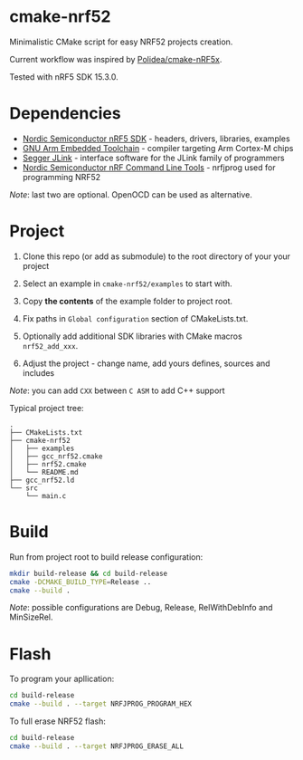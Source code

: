 # cmake-nrf52

Minimalistic CMake script for easy NRF52 projects creation.

Current workflow was inspired by [Polidea/cmake-nRF5x](https://github.com/Polidea/cmake-nRF5x).

Tested with nRF5 SDK 15.3.0.

# Dependencies

- [Nordic Semiconductor nRF5 SDK](https://www.nordicsemi.com/Software-and-tools/Software/nRF5-SDK) - headers, drivers, libraries, examples
- [GNU Arm Embedded Toolchain](https://developer.arm.com/tools-and-software/open-source-software/developer-tools/gnu-toolchain/gnu-rm/downloads) - compiler targeting Arm Cortex-M chips
- [Segger JLink](https://www.segger.com/downloads/jlink) - interface software for the JLink family of programmers
- [Nordic Semiconductor nRF Command Line Tools](https://www.nordicsemi.com/Software-and-Tools/Development-Tools/nRF-Command-Line-Tools) - nrfjprog used for programming NRF52

_Note_: last two are optional. OpenOCD can be used as alternative.

# Project

1. Clone this repo (or add as submodule) to the root directory of your your project

1. Select an example in ```cmake-nrf52/examples``` to start with.

1. Copy **the contents** of the example folder to project root.

1. Fix paths in ```Global configuration``` section of CMakeLists.txt.

1. Optionally add additional SDK libraries with CMake macros ```nrf52_add_xxx```.

1. Adjust the project - change name, add yours defines, sources and includes

_Note_: you can add `CXX` between `C ASM` to add C++ support

Typical project tree:

```
.
├── CMakeLists.txt
├── cmake-nrf52
│   ├── examples
│   ├── gcc_nrf52.cmake
│   ├── nrf52.cmake
│   └── README.md
├── gcc_nrf52.ld
└── src
    └── main.c
```

# Build

Run from project root to build release configuration:

```bash
mkdir build-release && cd build-release
cmake -DCMAKE_BUILD_TYPE=Release ..
cmake --build .
```

_Note_: possible configurations are Debug, Release, RelWithDebInfo and MinSizeRel.

# Flash

To program your apllication:

```bash
cd build-release
cmake --build . --target NRFJPROG_PROGRAM_HEX
```

To full erase NRF52 flash:

```bash
cd build-release
cmake --build . --target NRFJPROG_ERASE_ALL
```
